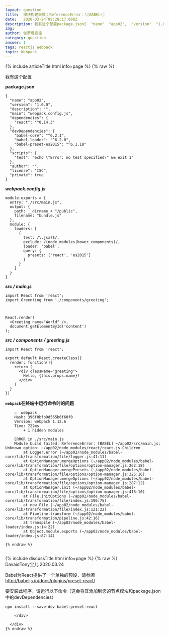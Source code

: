```yaml
---
layout: question
title:  模块构建失败：ReferenceError：\[BABEL\]
date:   2020-03-24T09:28:17.000Z
description: 我有这个配置package.json{  "name"  "app02",  "version"  "1.0.0",  "descripti...
img: 
author: 伽罗理查德
category: question
answer: 1
tags: reactjs Webpack
topic: Webpack
---
```

<div class="article-root">
  <div class="article">
    {% include articleTitle.html info=page %}
    {% raw %}
    <div class="article-content"><p><font style="vertical-align: inherit;"><font style="vertical-align: inherit;">我有这个配置</font></font></p>

<p><strong><font style="vertical-align: inherit;"><font style="vertical-align: inherit;">package.json</font></font></strong></p>

<pre><code>{<font></font>
  "name": "app02",<font></font>
  "version": "1.0.0",<font></font>
  "description": "",<font></font>
  "main": "webpack.config.js",<font></font>
  "dependencies": {<font></font>
    "react": "^0.14.3"<font></font>
  },<font></font>
  "devDependencies": {<font></font>
    "babel-core": "^6.2.1",<font></font>
    "babel-loader": "^6.2.0",<font></font>
    "babel-preset-es2015": "^6.1.18"<font></font>
  },<font></font>
  "scripts": {<font></font>
    "test": "echo \"Error: no test specified\" &amp;&amp; exit 1"<font></font>
  },<font></font>
  "author": "",<font></font>
  "license": "ISC",<font></font>
  "private": true<font></font>
}<font></font>
</code></pre>

<p><strong><em><font style="vertical-align: inherit;"><font style="vertical-align: inherit;">webpack.config.js</font></font></em></strong></p>

<pre><code>module.exports = {<font></font>
  entry: "./src/main.js",<font></font>
  output: {<font></font>
    path: __dirname + "/public",<font></font>
    filename: "bundle.js"<font></font>
  },<font></font>
  module: {<font></font>
    loaders: [<font></font>
      {<font></font>
        test: /\.jsx?$/,<font></font>
        exclude: /(node_modules|bower_components)/,<font></font>
        loader: 'babel',<font></font>
        query: {<font></font>
          presets: ['react', 'es2015']<font></font>
        }<font></font>
      }<font></font>
    ]<font></font>
  }<font></font>
}<font></font>
</code></pre>

<p><strong><em><font style="vertical-align: inherit;"><font style="vertical-align: inherit;">src / main.js</font></font></em></strong></p>

<pre><code>import React from 'react';<font></font>
import Greenting from './components/greeting';<font></font>
<font></font>
<font></font>
<font></font>
React.render(<font></font>
  &lt;Greeting name="World" /&gt;,<font></font>
  document.getElementById('content')<font></font>
);<font></font>
</code></pre>

<p><strong><em><font style="vertical-align: inherit;"><font style="vertical-align: inherit;">src / components / greeting.js</font></font></em></strong></p>

<pre><code>import React from 'react';<font></font>
<font></font>
export default React.createClass({<font></font>
  render: function(){<font></font>
    return (<font></font>
      &lt;div className="greeting"&gt;<font></font>
        Hello, {this.props.name}!<font></font>
      &lt;/div&gt;<font></font>
    )<font></font>
  }<font></font>
})<font></font>
</code></pre>

<p><strong><font style="vertical-align: inherit;"></font><code>webpack</code><font style="vertical-align: inherit;"><font style="vertical-align: inherit;">在终端中</font><font style="vertical-align: inherit;">运行</font><font style="vertical-align: inherit;">命令</font><font style="vertical-align: inherit;">时的问题</font></font></strong></p>

<pre><code>    ⇒  webpack<font></font>
    Hash: 396f0bfb9d565b6f60f0<font></font>
    Version: webpack 1.12.6<font></font>
    Time: 722ms<font></font>
        + 1 hidden modules<font></font>
<font></font>
    ERROR in ./src/main.js<font></font>
    Module build failed: ReferenceError: [BABEL] ~/app02/src/main.js: Unknown option: ~/app02/node_modules/react/react.js.Children<font></font>
        at Logger.error (~/app02/node_modules/babel-core/lib/transformation/file/logger.js:41:11)<font></font>
        at OptionManager.mergeOptions (~/app02/node_modules/babel-core/lib/transformation/file/options/option-manager.js:262:18)<font></font>
        at OptionManager.mergePresets (~/app02/node_modules/babel-core/lib/transformation/file/options/option-manager.js:325:16)<font></font>
        at OptionManager.mergeOptions (~/app02/node_modules/babel-core/lib/transformation/file/options/option-manager.js:287:12)<font></font>
        at OptionManager.init (~/app02/node_modules/babel-core/lib/transformation/file/options/option-manager.js:416:10)<font></font>
        at File.initOptions (~/app02/node_modules/babel-core/lib/transformation/file/index.js:190:75)<font></font>
        at new File (~/app02/node_modules/babel-core/lib/transformation/file/index.js:121:22)<font></font>
        at Pipeline.transform (~/app02/node_modules/babel-core/lib/transformation/pipeline.js:42:16)<font></font>
        at transpile (~/app02/node_modules/babel-loader/index.js:14:22)<font></font>
        at Object.module.exports (~/app02/node_modules/babel-loader/index.js:87:14)<font></font>
</code></pre></div>
    {% endraw %}
  </div>
  <p style="height: 0;width:0;overflow: hidden;"> 第3558篇《模块构建失败：ReferenceError：[BABEL]》来自Winter(https://github.com/aiyld/aiyld.github.io)的站点</p>
  <div class="discuss-wrapper">
    {% include discussTitle.html info=page %}
    {% raw %}
    <div class="discuss-item">
        <div class="discuss-parent">
          <div class="discuss-meta">
            <span class="discuss-user">DavaidTony宝儿</span>
            <span class="discuss-time">2020.03.24</span>
          </div>
          <div class="discuss-comment"><p><font style="vertical-align: inherit;"><font style="vertical-align: inherit;">Babel为React提供了一个单独的预设，请参阅</font></font><a href="http://babeljs.io/docs/plugins/preset-react/"><font style="vertical-align: inherit;"><font style="vertical-align: inherit;">http://babeljs.io/docs/plugins/preset-react/</font></font></a></p>

<p><font style="vertical-align: inherit;"><font style="vertical-align: inherit;">要安装此程序，请运行以下命令（这会将其添加到您的节点模块和package.json中的devDependencies）</font></font></p>

<pre><code>npm install --save-dev babel-preset-react
</code></pre></div>
        </div>
        
      </div>
    {% endraw %}
  </div>
<div>
